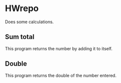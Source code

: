# HWrepo
Does some calculations.

## Sum total
This program returns the number by adding it to itself.

## Double

This program returns the double of the number entered.
